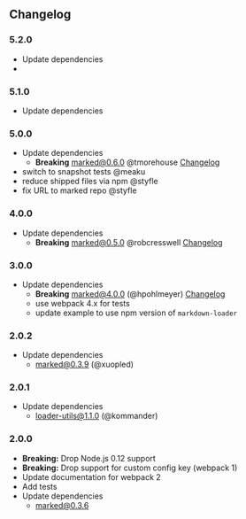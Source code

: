 Changelog
---------

### 5.2.0

- Update dependencies
-
### 5.1.0

- Update dependencies

### 5.0.0

- Update dependencies
  - **Breaking** marked@0.6.0 @tmorehouse [Changelog](https://github.com/markedjs/marked/releases/tag/v0.6.0)
- switch to snapshot tests @meaku
- reduce shipped files via npm @styfle
- fix URL to marked repo @styfle

### 4.0.0

- Update dependencies
  - **Breaking** marked@0.5.0 @robcresswell [Changelog](https://github.com/markedjs/marked/releases/tag/v0.5.0)

### 3.0.0
- Update dependencies
  - **Breaking** marked@4.0.0 (@hpohlmeyer) [Changelog](https://github.com/markedjs/marked/releases/tag/0.4.0)
  - use webpack 4.x for tests
  - update example to use npm version of `markdown-loader`

### 2.0.2
- Update dependencies
  - marked@0.3.9 (@xuopled)

### 2.0.1
- Update dependencies
  - loader-utils@1.1.0 (@kommander)

### 2.0.0
- **Breaking:** Drop Node.js 0.12 support
- **Breaking:** Drop support for custom config key (webpack 1)
- Update documentation for webpack 2
- Add tests
- Update dependencies
  - marked@0.3.6
